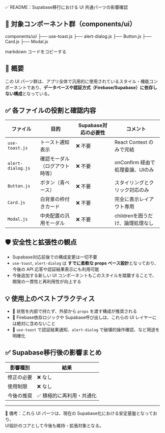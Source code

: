  ✅ README：Supabase移行における UI 共通パーツの影響確認

## 🎯 対象コンポーネント群（components/ui）

components/ui/ ├── use-toast.js ├── alert-dialog.js ├── Button.js ├── Card.js ├── Modal.js

markdown
コードをコピーする

## 🔧 概要

この UI パーツ群は、アプリ全体で汎用的に使用されているスタイル・機能コンポーネントであり、**データベースや認証方式（Firebase/Supabase）に依存しない構成**となっている。

## ✅ 各ファイルの役割と確認内容

| ファイル | 目的 | Supabase対応の必要性 | コメント |
|----------|------|------------------------|----------|
| `use-toast.js` | トースト通知表示 | ❌ 不要 | React Context のみで完結 |
| `alert-dialog.js` | 確認モーダル（ログアウト時等） | ❌ 不要 | onConfirm 経由で処理委譲、UIのみ |
| `Button.js` | ボタン（青ベース） | ❌ 不要 | スタイリングとクリック対応のみ |
| `Card.js` | 白背景の枠付きカード | ❌ 不要 | 完全に表示レイアウト専用 |
| `Modal.js` | 中央配置の汎用モーダル | ❌ 不要 | childrenを囲うだけ、論理処理なし |

## 🛡️ 安全性と拡張性の観点

- Supabase対応前後での構成変更は一切不要
- `use-toast`, `alert-dialog` は **すでに柔軟な props ベース設計**となっており、今後の API 応答や認証結果表示にも利用可能
- 今後追加する新しい UI コンポーネントもこのスタイルを踏襲することで、開発の一貫性と再利用性が向上する

## 💡 使用上のベストプラクティス

- 🔸 状態を内部で持たず、外部から `props` を渡す構成が推奨される
- 🔸 Firebase依存ロジックや Supabase呼び出しは、これらの UI レイヤーには絶対に含めないこと
- 🔸 `use-toast` で認証結果通知、`alert-dialog` で破壊的操作確認、など用途を明確化

## ✅ Supabase移行後の影響まとめ

| 影響種別 | 結果 |
|----------|------|
| 修正の必要 | ❌ なし |
| 使用制限 | ❌ なし |
| 今後の推奨 | ✅ 積極的に再利用・共通化 |

---

📎 備考：これら UI パーツは、現在の Supabase化における安定基盤となっており、  
UI設計のコアとして今後も維持・拡張対象となる。